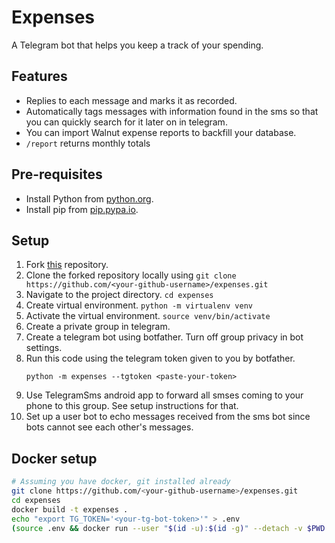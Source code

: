 # Expenses

  A Telegram bot that helps you keep a track of your spending. 
  
## Features

- Replies to each message and marks it as recorded.
- Automatically tags messages with information found in the sms so that you can quickly search for it later on in telegram.
- You can import Walnut expense reports to backfill your database.
- `/report` returns monthly totals
  
## Pre-requisites

  - Install Python from [python.org](https://www.python.org/). 
  - Install pip from [pip.pypa.io](https://pip.pypa.io/en/stable/installing/).
  
## Setup

1. Fork [this](https://github.com/theSage21/expenses.git) repository.
2. Clone the forked repository locally using `git clone https://github.com/<your-github-username>/expenses.git`
3. Navigate to the project directory.  `cd expenses`
4. Create virtual environment.  `python -m virtualenv venv`
5. Activate the virtual environment. `source venv/bin/activate`
6. Create a private group in telegram. 
7. Create a telegram bot using botfather. Turn off group privacy in bot settings.
8. Run this code using the telegram token given to you by botfather.
   ```
   python -m expenses --tgtoken <paste-your-token>
   ```
9. Use TelegramSms android app to forward all smses coming to your phone to this group. See setup instructions for that.
10. Set up a user bot to echo messages received from the sms bot since bots cannot see each other's messages.

## Docker setup 

```bash
# Assuming you have docker, git installed already
git clone https://github.com/<your-github-username>/expenses.git
cd expenses
docker build -t expenses .
echo "export TG_TOKEN='<your-tg-bot-token>'" > .env
(source .env && docker run --user "$(id -u):$(id -g)" --detach -v $PWD:/src --restart always  -e TG_TOKEN expenses)
```
